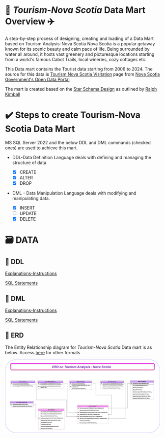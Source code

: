 # 🌅 *Tourism-Nova Scotia* Data Mart Overview ✈️
A step-by-step process of designing, creating and loading of a Data Mart based on Tourism Analysis-Nova Scotia
Nova Scotia is a popular getaway known for its scenic beauty and calm pace of life. Being surrounded by water all around, it hosts vast greenery and picturesque locations starting from a world's famous Cabot Trails, local wineries, cozy cottages etc.


This Data mart contains the Tourist data starting from 2006 to 2024. The source for this data is [Tourism Nova Scotia Visitation](https://data.novascotia.ca/Business-and-Industry/Tourism-Nova-Scotia-Visitation/n783-4gmh/data_preview) page from [Nova Scotia Government's Open Data Portal](https://data.novascotia.ca/)


The mart is created based on the [Star Schema Design](https://www.kimballgroup.com/data-warehouse-business-intelligence-resources/kimball-techniques/dimensional-modeling-techniques/star-schema-olap-cube/) as outlined by [Ralph Kimball](https://www.kimballgroup.com/data-warehouse-business-intelligence-resources/kimball-techniques/dimensional-modeling-techniques/)


# ✔️ Steps to create Tourism-Nova Scotia Data Mart 
MS SQL Server 2022 and the below DDL and DML commands (checked ones) are used to achieve this mart.
- DDL-Data Definition Language deals with defining and managing the structure of data.

    - [x] CREATE
    - [x] ALTER
    - [x] DROP

- DML - Data Manipulation Language deals with modifying and manipulating data.

    - [x] INSERT
    - [ ] UPDATE
    - [x] DELETE

# 🗃️ DATA

## 📂 DDL
[Explanations-Instructions](./DATA/DDL/Instructions_DDL_TourismNS.ipynb)

[SQL Statements](./DATA/DDL/SQL_DDL_TourismNS.sql)

## 📂 DML
[Explanations-Instructions](./DATA/DML/Instructions_DML_TourismNS.ipynb)

[SQL Statements](./DATA/DML/SQL_DML_TourismNS.sql)

## 📂 ERD
The Entity Relationship diagram for *Tourism-Nova Scotia* Data mart is as below. Access [here]() for other formats 

![ERD](./DATA/ERD/Tourism_NovaScotia.png)


